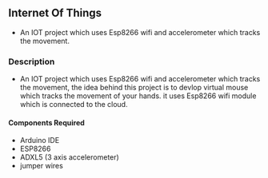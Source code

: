  ## Internet Of Things
   - An IOT project which uses Esp8266 wifi and accelerometer which tracks the movement.
 ### Description 
   -  An IOT project which uses Esp8266 wifi and accelerometer which tracks the movement, the idea behind this project is to devlop virtual mouse which     tracks the movement of your hands. it uses Esp8266 wifi module which is connected to the cloud.
#### Components Required 
   - Arduino IDE
   - ESP8266
   - ADXL5 (3 axis accelerometer)
   - jumper wires 
   
